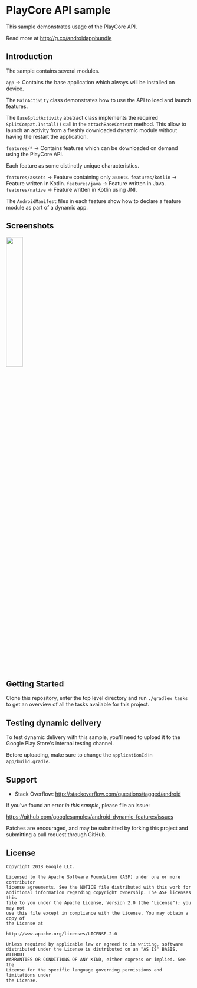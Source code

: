 # PlayCore API sample

This sample demonstrates usage of the PlayCore API.

Read more at http://g.co/androidappbundle

## Introduction

The sample contains several modules.

`app` -> Contains the base application which always will be installed on device.

The `MainActivity` class demonstrates how to use the API to load and launch features.

The `BaseSplitActivity` abstract class implements the required `SplitCompat.Install()` call
in the `attachBaseContext` method. This allow to launch an activity from a freshly downloaded
dynamic module without having the restart the application.

`features/*` -> Contains features which can be downloaded on demand using the PlayCore API.

Each feature as some distinctly unique characteristics.

`features/assets` -> Feature containing only assets.
`features/kotlin` -> Feature written in Kotlin.
`features/java` -> Feature written in Java.
`features/native` -> Feature written in Kotlin using JNI.

The `AndroidManifest` files in each feature show
how to declare a feature module as part of a dynamic app.


## Screenshots

<img src="screenshots/main.png" width="30%" />


## Getting Started

Clone this repository, enter the top level directory and run <code>./gradlew tasks</code>
to get an overview of all the tasks available for this project.

## Testing dynamic delivery

To test dynamic delivery with this sample, you'll need to upload it to the Google Play Store's
internal testing channel.

Before uploading, make sure to change the `applicationId` in `app/build.gradle`.


## Support

- Stack Overflow: http://stackoverflow.com/questions/tagged/android

If you've found an error *in this sample*, please file an issue:

https://github.com/googlesamples/android-dynamic-features/issues

Patches are encouraged, and may be submitted by forking this project and
submitting a pull request through GitHub.


## License

```
Copyright 2018 Google LLC.

Licensed to the Apache Software Foundation (ASF) under one or more contributor
license agreements. See the NOTICE file distributed with this work for
additional information regarding copyright ownership. The ASF licenses this
file to you under the Apache License, Version 2.0 (the "License"); you may not
use this file except in compliance with the License. You may obtain a copy of
the License at

http://www.apache.org/licenses/LICENSE-2.0

Unless required by applicable law or agreed to in writing, software
distributed under the License is distributed on an "AS IS" BASIS, WITHOUT
WARRANTIES OR CONDITIONS OF ANY KIND, either express or implied. See the
License for the specific language governing permissions and limitations under
the License.
```
